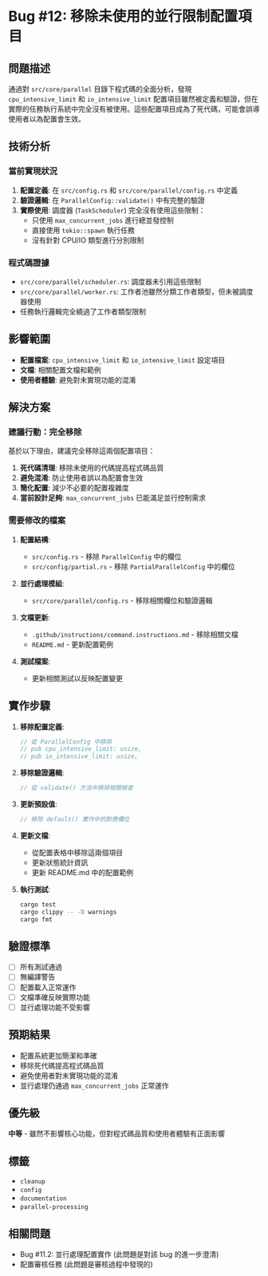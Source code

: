 # Bug #12: 移除未使用的並行限制配置項目

## 問題描述

通過對 `src/core/parallel` 目錄下程式碼的全面分析，發現 `cpu_intensive_limit` 和 `io_intensive_limit` 配置項目雖然被定義和驗證，但在實際的任務執行系統中完全沒有被使用。這些配置項目成為了死代碼，可能會誤導使用者以為配置會生效。

## 技術分析

### 當前實現狀況

1. **配置定義**: 在 `src/config.rs` 和 `src/core/parallel/config.rs` 中定義
2. **驗證邏輯**: 在 `ParallelConfig::validate()` 中有完整的驗證
3. **實際使用**: 調度器 (`TaskScheduler`) 完全沒有使用這些限制：
   - 只使用 `max_concurrent_jobs` 進行總並發控制
   - 直接使用 `tokio::spawn` 執行任務
   - 沒有針對 CPU/IO 類型進行分別限制

### 程式碼證據

- `src/core/parallel/scheduler.rs`: 調度器未引用這些限制
- `src/core/parallel/worker.rs`: 工作者池雖然分類工作者類型，但未被調度器使用
- 任務執行邏輯完全繞過了工作者類型限制

## 影響範圍

- **配置檔案**: `cpu_intensive_limit` 和 `io_intensive_limit` 設定項目
- **文檔**: 相關配置文檔和範例
- **使用者體驗**: 避免對未實現功能的混淆

## 解決方案

### 建議行動：完全移除

基於以下理由，建議完全移除這兩個配置項目：

1. **死代碼清理**: 移除未使用的代碼提高程式碼品質
2. **避免混淆**: 防止使用者誤以為配置會生效
3. **簡化配置**: 減少不必要的配置複雜度
4. **當前設計足夠**: `max_concurrent_jobs` 已能滿足並行控制需求

### 需要修改的檔案

1. **配置結構**:
   - `src/config.rs` - 移除 `ParallelConfig` 中的欄位
   - `src/config/partial.rs` - 移除 `PartialParallelConfig` 中的欄位

2. **並行處理模組**:
   - `src/core/parallel/config.rs` - 移除相關欄位和驗證邏輯

3. **文檔更新**:
   - `.github/instructions/command.instructions.md` - 移除相關文檔
   - `README.md` - 更新配置範例

4. **測試檔案**:
   - 更新相關測試以反映配置變更

## 實作步驟

1. **移除配置定義**:
   ```rust
   // 從 ParallelConfig 中移除
   // pub cpu_intensive_limit: usize,
   // pub io_intensive_limit: usize,
   ```

2. **移除驗證邏輯**:
   ```rust
   // 從 validate() 方法中移除相關檢查
   ```

3. **更新預設值**:
   ```rust
   // 移除 default() 實作中的對應欄位
   ```

4. **更新文檔**:
   - 從配置表格中移除這兩個項目
   - 更新狀態統計資訊
   - 更新 README.md 中的配置範例

5. **執行測試**:
   ```bash
   cargo test
   cargo clippy -- -D warnings
   cargo fmt
   ```

## 驗證標準

- [ ] 所有測試通過
- [ ] 無編譯警告
- [ ] 配置載入正常運作
- [ ] 文檔準確反映實際功能
- [ ] 並行處理功能不受影響

## 預期結果

- 配置系統更加簡潔和準確
- 移除死代碼提高程式碼品質
- 避免使用者對未實現功能的混淆
- 並行處理仍通過 `max_concurrent_jobs` 正常運作

## 優先級

**中等** - 雖然不影響核心功能，但對程式碼品質和使用者體驗有正面影響

## 標籤

- `cleanup`
- `config`
- `documentation`
- `parallel-processing`

## 相關問題

- Bug #11.2: 並行處理配置實作 (此問題是對該 bug 的進一步澄清)
- 配置審核任務 (此問題是審核過程中發現的)
